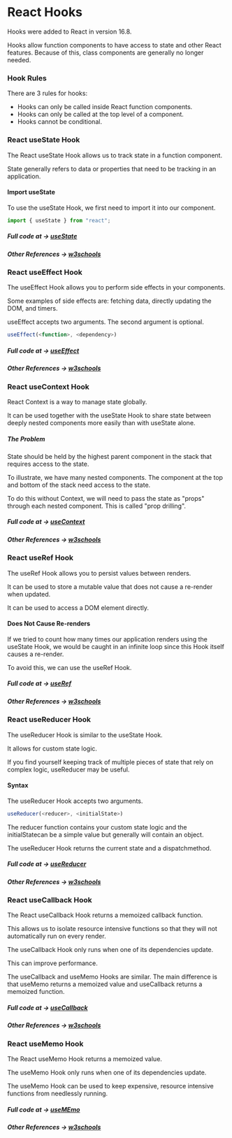 # React Hooks

Hooks were added to React in version 16.8.

Hooks allow function components to have access to state and other React features. Because of this, class components are generally no longer needed.

### Hook Rules
There are 3 rules for hooks:

- Hooks can only be called inside React function components.
- Hooks can only be called at the top level of a component.
- Hooks cannot be conditional.

### React useState Hook
The React useState Hook allows us to track state in a function component.

State generally refers to data or properties that need to be tracking in an application.

#### Import useState
To use the useState Hook, we first need to import it into our component.
```javascript
import { useState } from "react";
```

##### Full code at -> [useState](https://github.com/Anshtripathi079/react_hooks/tree/master/src/components/usestate)
##### Other References -> [w3schools](https://www.w3schools.com/REACT/react_usestate.asp)

### React useEffect Hook
The useEffect Hook allows you to perform side effects in your components.

Some examples of side effects are: fetching data, directly updating the DOM, and timers.

useEffect accepts two arguments. The second argument is optional.
```js
useEffect(<function>, <dependency>)
```
##### Full code at -> [useEffect](https://github.com/Anshtripathi079/react_hooks/tree/master/src/components/useeffect)
##### Other References -> [w3schools](https://www.w3schools.com/REACT/react_useeffect.asp)

### React useContext Hook
React Context is a way to manage state globally.

It can be used together with the useState Hook to share state between deeply nested components more easily than with useState alone.

##### The Problem
State should be held by the highest parent component in the stack that requires access to the state.

To illustrate, we have many nested components. The component at the top and bottom of the stack need access to the state.

To do this without Context, we will need to pass the state as "props" through each nested component. This is called "prop drilling".

##### Full code at -> [useContext](https://github.com/Anshtripathi079/react_hooks/tree/master/src/components/usecontext)
##### Other References -> [w3schools](https://www.w3schools.com/REACT/react_usecontext.asp)

### React useRef Hook
The useRef Hook allows you to persist values between renders.

It can be used to store a mutable value that does not cause a re-render when updated.

It can be used to access a DOM element directly.
#### Does Not Cause Re-renders
If we tried to count how many times our application renders using the useState Hook, we would be caught in an infinite loop since this Hook itself causes a re-render.

To avoid this, we can use the useRef Hook.
##### Full code at -> [useRef](https://github.com/Anshtripathi079/react_hooks/tree/master/src/components/useref)
##### Other References -> [w3schools](https://www.w3schools.com/REACT/react_useref.asp)

### React useReducer Hook
The useReducer Hook is similar to the useState Hook.

It allows for custom state logic.

If you find yourself keeping track of multiple pieces of state that rely on complex logic, useReducer may be useful.

#### Syntax
The useReducer Hook accepts two arguments.
```js
useReducer(<reducer>, <initialState>)
```

The reducer function contains your custom state logic and the initialStatecan be a simple value but generally will contain an object.

The useReducer Hook returns the current state and a dispatchmethod.
##### Full code at -> [useReducer](https://github.com/Anshtripathi079/react_hooks/tree/master/src/components/usereducer)
##### Other References -> [w3schools](https://www.w3schools.com/REACT/react_usereducer.asp)

### React useCallback Hook
The React useCallback Hook returns a memoized callback function.

This allows us to isolate resource intensive functions so that they will not automatically run on every render.

The useCallback Hook only runs when one of its dependencies update.

This can improve performance.

The useCallback and useMemo Hooks are similar. The main difference is that useMemo returns a memoized value and useCallback returns a memoized function.
##### Full code at -> [useCallback](https://github.com/Anshtripathi079/react_hooks/tree/master/src/components/usecallback)
##### Other References -> [w3schools](https://www.w3schools.com/REACT/react_usecallback.asp)

### React useMemo Hook 
The React useMemo Hook returns a memoized value.

The useMemo Hook only runs when one of its dependencies update.

The useMemo Hook can be used to keep expensive, resource intensive functions from needlessly running.
##### Full code at -> [useMEmo](https://github.com/Anshtripathi079/react_hooks/tree/master/src/components/usememo)
##### Other References -> [w3schools](https://www.w3schools.com/REACT/react_usememo.asp)

